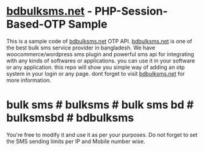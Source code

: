 # [bdbulksms.net](https://bdbulksms.net) - PHP-Session-Based-OTP Sample
This is a sample code of [bdbulksms.net](https://bdbulksms.net) OTP API. [bdbulksms.net](https://bdbulksms.net) is one of the best bulk sms service provider in bangladesh. We have woocommerce/wordpress sms plugin and powerful sms api for integrating with any kinds of softwares or applications. you can use it in your software or any application. this repo will show you simple way of adding an otp system in your login or any page. dont forget to visit [bdbulksms.net](https://bdbulksms.net) for more information. 
# bulk sms # bulksms # bulk sms bd # bulksmsbd # bdbulksms

You're free to modify it and use it as per your purposes. Do not forget to set the SMS sending limits per IP and Mobile number wise.
